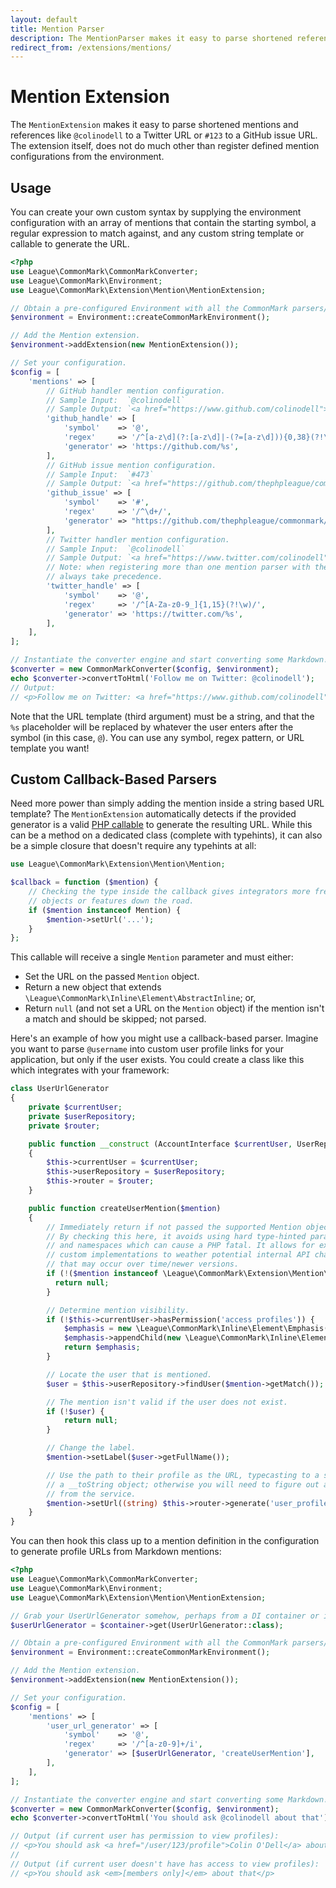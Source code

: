 ```yaml
---
layout: default
title: Mention Parser
description: The MentionParser makes it easy to parse shortened references like @colinodell and #123 to custom URLs
redirect_from: /extensions/mentions/
---
```


# Mention Extension

The `MentionExtension` makes it easy to parse shortened mentions and references like `@colinodell` to a Twitter URL
or `#123` to a GitHub issue URL. The extension itself, does not do much other than register defined mention
configurations from the environment.

## Usage

You can create your own custom syntax by supplying the environment configuration with an array of mentions that
contain the starting symbol, a regular expression to match against, and any custom string template or callable to
generate the URL.

```php
<?php
use League\CommonMark\CommonMarkConverter;
use League\CommonMark\Environment;
use League\CommonMark\Extension\Mention\MentionExtension;

// Obtain a pre-configured Environment with all the CommonMark parsers/renderers ready-to-go.
$environment = Environment::createCommonMarkEnvironment();

// Add the Mention extension.
$environment->addExtension(new MentionExtension());

// Set your configuration.
$config = [
    'mentions' => [
        // GitHub handler mention configuration.
        // Sample Input:  `@colinodell`
        // Sample Output: `<a href="https://www.github.com/colinodell">@colinodell</a>`
        'github_handle' => [
            'symbol'    => '@',
            'regex'     => '/^[a-z\d](?:[a-z\d]|-(?=[a-z\d])){0,38}(?!\w)/',
            'generator' => 'https://github.com/%s',
        ],
        // GitHub issue mention configuration.
        // Sample Input:  `#473`
        // Sample Output: `<a href="https://github.com/thephpleague/commonmark/issues/473">#473</a>`
        'github_issue' => [
            'symbol'    => '#',
            'regex'     => '/^\d+/',
            'generator' => "https://github.com/thephpleague/commonmark/issues/%d",
        ],
        // Twitter handler mention configuration.
        // Sample Input:  `@colinodell`
        // Sample Output: `<a href="https://www.twitter.com/colinodell">@colinodell</a>`
        // Note: when registering more than one mention parser with the same symbol, the last one registered will
        // always take precedence.
        'twitter_handle' => [
            'symbol'    => '@',
            'regex'     => '/^[A-Za-z0-9_]{1,15}(?!\w)/',
            'generator' => 'https://twitter.com/%s',
        ],
    ],
];

// Instantiate the converter engine and start converting some Markdown!
$converter = new CommonMarkConverter($config, $environment);
echo $converter->convertToHtml('Follow me on Twitter: @colinodell');
// Output:
// <p>Follow me on Twitter: <a href="https://www.github.com/colinodell">@colinodell</a></p>
```

Note that the URL template (third argument) must be a string, and that the `%s` placeholder will be replaced by whatever the user enters after the symbol (in this case, `@`).  You can use any symbol, regex pattern, or URL template you want!

## Custom Callback-Based Parsers

Need more power than simply adding the mention inside a string based URL template? The `MentionExtension` automatically
detects if the provided generator is a valid [PHP callable](https://www.php.net/manual/en/language.types.callable.php)
to generate the resulting URL. While this can be a method on a dedicated class (complete with typehints), it can also
be a simple closure that doesn't require any typehints at all:

```php
use League\CommonMark\Extension\Mention\Mention;

$callback = function ($mention) {
    // Checking the type inside the callback gives integrators more freedom should they need to support newer
    // objects or features down the road.
    if ($mention instanceof Mention) {
        $mention->setUrl('...');
    }
};
```

This callable will receive a single `Mention` parameter and must either:
  - Set the URL on the passed `Mention` object.
  - Return a new object that extends `\League\CommonMark\Inline\Element\AbstractInline`; or,
  - Return `null` (and not set a URL on the `Mention` object) if the mention isn't a match and should be skipped; not parsed.

Here's an example of how you might use a callback-based parser.  Imagine you want to parse `@username` into custom user profile
links for your application, but only if the user exists.  You could create a class like this which integrates with your framework:

```php
class UserUrlGenerator
{
    private $currentUser;
    private $userRepository;
    private $router;

    public function __construct (AccountInterface $currentUser, UserRepository $userRepository, Router $router)
    {
        $this->currentUser = $currentUser;
        $this->userRepository = $userRepository;
        $this->router = $router;
    }

    public function createUserMention($mention)
    {
        // Immediately return if not passed the supported Mention object.
        // By checking this here, it avoids using hard type-hinted parameters
        // and namespaces which can cause a PHP fatal. It allows for external
        // custom implementations to weather potential internal API changes
        // that may occur over time/newer versions.
        if (!($mention instanceof \League\CommonMark\Extension\Mention\Mention)) {
          return null;
        }

        // Determine mention visibility.
        if (!$this->currentUser->hasPermission('access profiles')) {
            $emphasis = new \League\CommonMark\Inline\Element\Emphasis();
            $emphasis->appendChild(new \League\CommonMark\Inline\Element\Text('[members only]'));
            return $emphasis;
        }

        // Locate the user that is mentioned.
        $user = $this->userRepository->findUser($mention->getMatch());

        // The mention isn't valid if the user does not exist.
        if (!$user) {
            return null;
        }

        // Change the label.
        $mention->setLabel($user->getFullName());

        // Use the path to their profile as the URL, typecasting to a string in case the service returns
        // a __toString object; otherwise you will need to figure out a way to extract the string URL
        // from the service.
        $mention->setUrl((string) $this->router->generate('user_profile', ['id' => $user->getId()]));
    }
}
```

You can then hook this class up to a mention definition in the configuration to generate profile URLs from Markdown
mentions:

```php
<?php
use League\CommonMark\CommonMarkConverter;
use League\CommonMark\Environment;
use League\CommonMark\Extension\Mention\MentionExtension;

// Grab your UserUrlGenerator somehow, perhaps from a DI container or instantiate it if needed
$userUrlGenerator = $container->get(UserUrlGenerator::class);

// Obtain a pre-configured Environment with all the CommonMark parsers/renderers ready-to-go
$environment = Environment::createCommonMarkEnvironment();

// Add the Mention extension.
$environment->addExtension(new MentionExtension());

// Set your configuration.
$config = [
    'mentions' => [
        'user_url_generator' => [
            'symbol'    => '@',
            'regex'     => '/^[a-z0-9]+/i',
            'generator' => [$userUrlGenerator, 'createUserMention'],
        ],
    ],
];

// Instantiate the converter engine and start converting some Markdown!
$converter = new CommonMarkConverter($config, $environment);
echo $converter->convertToHtml('You should ask @colinodell about that');

// Output (if current user has permission to view profiles):
// <p>You should ask <a href="/user/123/profile">Colin O'Dell</a> about that</p>
//
// Output (if current user doesn't have has access to view profiles):
// <p>You should ask <em>[members only]</em> about that</p>
```

